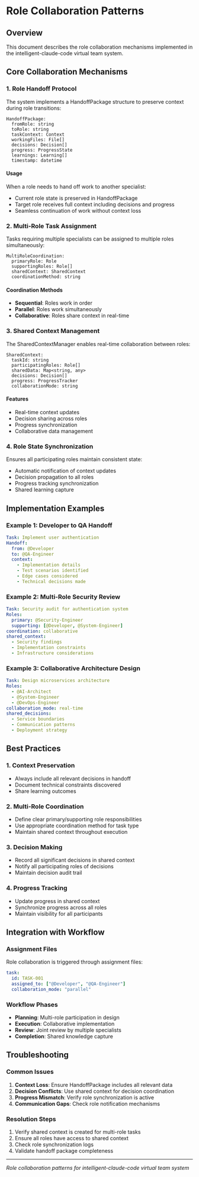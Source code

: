 # Role Collaboration Patterns

## Overview
This document describes the role collaboration mechanisms implemented in the intelligent-claude-code virtual team system.

## Core Collaboration Mechanisms

### 1. Role Handoff Protocol
The system implements a HandoffPackage structure to preserve context during role transitions:

```pseudocode
HandoffPackage:
  fromRole: string
  toRole: string
  taskContext: Context
  workingFiles: File[]
  decisions: Decision[]
  progress: ProgressState
  learnings: Learning[]
  timestamp: datetime
```

#### Usage
When a role needs to hand off work to another specialist:
- Current role state is preserved in HandoffPackage
- Target role receives full context including decisions and progress
- Seamless continuation of work without context loss

### 2. Multi-Role Task Assignment
Tasks requiring multiple specialists can be assigned to multiple roles simultaneously:

```pseudocode
MultiRoleCoordination:
  primaryRole: Role
  supportingRoles: Role[]
  sharedContext: SharedContext
  coordinationMethod: string
```

#### Coordination Methods
- **Sequential**: Roles work in order
- **Parallel**: Roles work simultaneously
- **Collaborative**: Roles share context in real-time

### 3. Shared Context Management
The SharedContextManager enables real-time collaboration between roles:

```pseudocode
SharedContext:
  taskId: string
  participatingRoles: Role[]
  sharedData: Map<string, any>
  decisions: Decision[]
  progress: ProgressTracker
  collaborationMode: string
```

#### Features
- Real-time context updates
- Decision sharing across roles
- Progress synchronization
- Collaborative data management

### 4. Role State Synchronization
Ensures all participating roles maintain consistent state:
- Automatic notification of context updates
- Decision propagation to all roles
- Progress tracking synchronization
- Shared learning capture

## Implementation Examples

### Example 1: Developer to QA Handoff
```yaml
Task: Implement user authentication
Handoff:
  from: @Developer
  to: @QA-Engineer
  context:
    - Implementation details
    - Test scenarios identified
    - Edge cases considered
    - Technical decisions made
```

### Example 2: Multi-Role Security Review
```yaml
Task: Security audit for authentication system
Roles:
  primary: @Security-Engineer
  supporting: [@Developer, @System-Engineer]
coordination: collaborative
shared_context:
  - Security findings
  - Implementation constraints
  - Infrastructure considerations
```

### Example 3: Collaborative Architecture Design
```yaml
Task: Design microservices architecture
Roles:
  - @AI-Architect
  - @System-Engineer
  - @DevOps-Engineer
collaboration_mode: real-time
shared_decisions:
  - Service boundaries
  - Communication patterns
  - Deployment strategy
```

## Best Practices

### 1. Context Preservation
- Always include all relevant decisions in handoff
- Document technical constraints discovered
- Share learning outcomes

### 2. Multi-Role Coordination
- Define clear primary/supporting role responsibilities
- Use appropriate coordination method for task type
- Maintain shared context throughout execution

### 3. Decision Making
- Record all significant decisions in shared context
- Notify all participating roles of decisions
- Maintain decision audit trail

### 4. Progress Tracking
- Update progress in shared context
- Synchronize progress across all roles
- Maintain visibility for all participants

## Integration with Workflow

### Assignment Files
Role collaboration is triggered through assignment files:
```yaml
task:
  id: TASK-001
  assigned_to: ["@Developer", "@QA-Engineer"]
  collaboration_mode: "parallel"
```

### Workflow Phases
- **Planning**: Multi-role participation in design
- **Execution**: Collaborative implementation
- **Review**: Joint review by multiple specialists
- **Completion**: Shared knowledge capture

## Troubleshooting

### Common Issues
1. **Context Loss**: Ensure HandoffPackage includes all relevant data
2. **Decision Conflicts**: Use shared context for decision coordination
3. **Progress Mismatch**: Verify role synchronization is active
4. **Communication Gaps**: Check role notification mechanisms

### Resolution Steps
1. Verify shared context is created for multi-role tasks
2. Ensure all roles have access to shared context
3. Check role synchronization logs
4. Validate handoff package completeness

---
*Role collaboration patterns for intelligent-claude-code virtual team system*